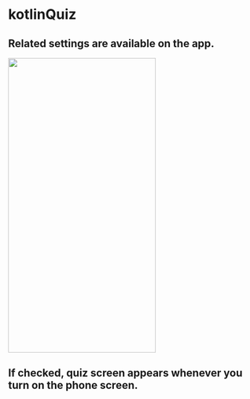 # kotlinQuiz
## Related settings are available on the app.

<img src= "https://user-images.githubusercontent.com/29934506/76094409-ef0e0d80-6005-11ea-8d2d-04871c874909.png" width="300" height="600">

## If checked, quiz screen appears whenever you turn on the phone screen.



